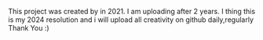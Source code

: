 This project was created by in 2021. I am uploading after 2 years. I thing this is my 2024 resolution and i will upload all creativity on github daily,regularly   Thank You :)
